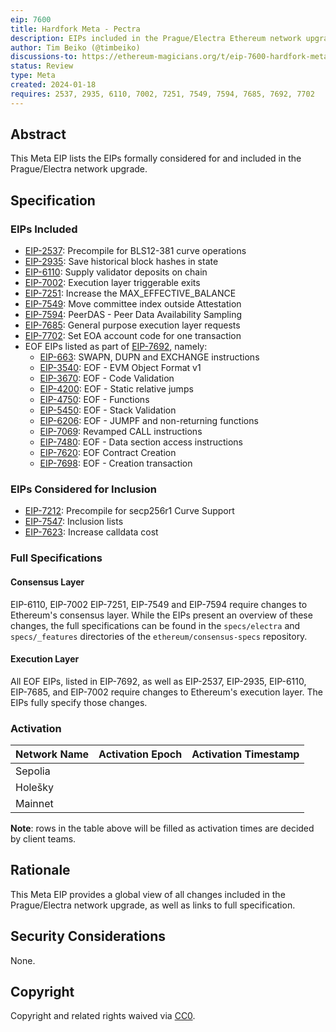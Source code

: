 ```yaml
---
eip: 7600
title: Hardfork Meta - Pectra
description: EIPs included in the Prague/Electra Ethereum network upgrade.
author: Tim Beiko (@timbeiko)
discussions-to: https://ethereum-magicians.org/t/eip-7600-hardfork-meta-prague-electra/18205
status: Review
type: Meta
created: 2024-01-18
requires: 2537, 2935, 6110, 7002, 7251, 7549, 7594, 7685, 7692, 7702
---
```


## Abstract

This Meta EIP lists the EIPs formally considered for and included in the Prague/Electra network upgrade.

## Specification

### EIPs Included  

* [EIP-2537](./eip-2537.md): Precompile for BLS12-381 curve operations
* [EIP-2935](./eip-2935.md): Save historical block hashes in state
* [EIP-6110](./eip-6110.md): Supply validator deposits on chain
* [EIP-7002](./eip-7002.md): Execution layer triggerable exits
* [EIP-7251](./eip-7251.md): Increase the MAX_EFFECTIVE_BALANCE  
* [EIP-7549](./eip-7549.md): Move committee index outside Attestation
* [EIP-7594](./eip-7594.md): PeerDAS - Peer Data Availability Sampling
* [EIP-7685](./eip-7685.md): General purpose execution layer requests 
* [EIP-7702](./eip-7702.md): Set EOA account code for one transaction
* EOF EIPs listed as part of [EIP-7692](./eip-7692.md), namely: 
    * [EIP-663](./eip-663.md): SWAPN, DUPN and EXCHANGE instructions
    * [EIP-3540](./eip-3540.md): EOF - EVM Object Format v1
    * [EIP-3670](./eip-3670.md): EOF - Code Validation
    * [EIP-4200](./eip-4200.md): EOF - Static relative jumps
    * [EIP-4750](./eip-4750.md): EOF - Functions
    * [EIP-5450](./eip-5450.md): EOF - Stack Validation
    * [EIP-6206](./eip-6206.md): EOF - JUMPF and non-returning functions
    * [EIP-7069](./eip-7069.md): Revamped CALL instructions
    * [EIP-7480](./eip-7480.md): EOF - Data section access instructions
    * [EIP-7620](./eip-7620.md): EOF Contract Creation
    * [EIP-7698](./eip-7698.md): EOF - Creation transaction

### EIPs Considered for Inclusion

* [EIP-7212](./eip-7212.md): Precompile for secp256r1 Curve Support
* [EIP-7547](./eip-7547.md): Inclusion lists
* [EIP-7623](./eip-7623.md): Increase calldata cost

### Full Specifications 

#### Consensus Layer

EIP-6110, EIP-7002 EIP-7251, EIP-7549 and EIP-7594 require changes to Ethereum's consensus layer. While the EIPs present an overview of these changes, the full specifications can be found in the `specs/electra` and `specs/_features` directories of the `ethereum/consensus-specs` repository.

#### Execution Layer

All EOF EIPs, listed in EIP-7692, as well as EIP-2537, EIP-2935, EIP-6110, EIP-7685, and EIP-7002 require changes to Ethereum's execution layer. The EIPs fully specify those changes. 

### Activation 

| Network Name     | Activation Epoch | Activation Timestamp |
|------------------|------------------|----------------------|
| Sepolia          |                  |                      |
| Holešky          |                  |                      |
| Mainnet          |                  |                      |

**Note**: rows in the table above will be filled as activation times are decided by client teams. 

## Rationale

This Meta EIP provides a global view of all changes included in the Prague/Electra network upgrade, as well as links to full specification. 

## Security Considerations

None.

## Copyright

Copyright and related rights waived via [CC0](../LICENSE.md).
